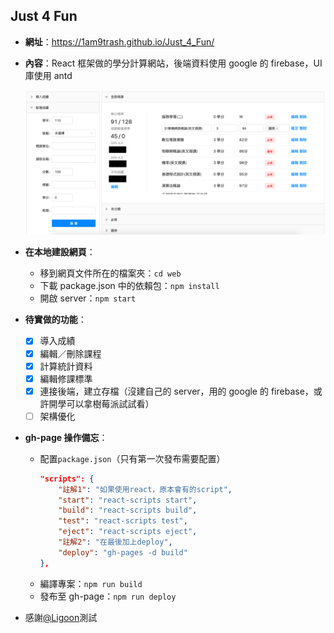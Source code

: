 ## Just 4 Fun

- **網址**：https://1am9trash.github.io/Just_4_Fun/

- **內容**：React 框架做的學分計算網站，後端資料使用 google 的 firebase，UI 庫使用 antd

  ![](img/sample.png)

- **在本地建設網頁**：

  - 移到網頁文件所在的檔案夾：`cd web`
  - 下載 package.json 中的依賴包：`npm install`
  - 開啟 server：`npm start`

- **待實做的功能**：

  - [x] 導入成績
  - [x] 編輯／刪除課程
  - [x] 計算統計資料
  - [x] 編輯修課標準
  - [x] 連接後端，建立存檔（沒建自己的 server，用的 google 的 firebase，或許開學可以拿樹莓派試試看）
  - [ ] 架構優化

- **gh-page 操作備忘**：

  - 配置`package.json`（只有第一次發布需要配置）
    ```json
    "scripts": {
        "註解1": "如果使用react，原本會有的script",
        "start": "react-scripts start",
        "build": "react-scripts build",
        "test": "react-scripts test",
        "eject": "react-scripts eject",
        "註解2": "在最後加上deploy",
        "deploy": "gh-pages -d build"
    },
    ```
  - 編譯專案：`npm run build`
  - 發布至 gh-page：`npm run deploy`

- 感謝[@Ligoon](https://github.com/Ligoon)測試
